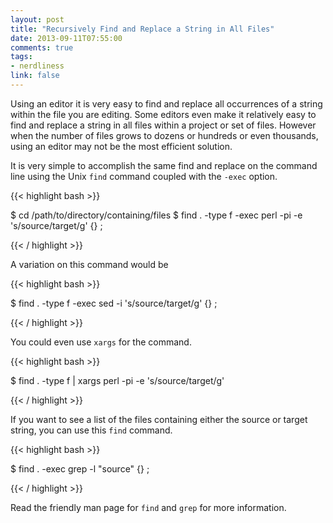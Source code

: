 ```yaml
---
layout: post
title: "Recursively Find and Replace a String in All Files"
date: 2013-09-11T07:55:00
comments: true
tags:
- nerdliness
link: false
---
```

Using an editor it is very easy to find and replace all occurrences of a string within the file you
are editing. Some editors even make it relatively easy to find and replace a string in all files
within a project or set of files. However when the number of files grows to dozens or hundreds or
even thousands, using an editor may not be the most efficient solution.

It is very simple to accomplish the same find and replace on the command line using the Unix `find`
command coupled with the `-exec` option.

{{< highlight bash >}}

$ cd /path/to/directory/containing/files
$ find . -type f -exec perl -pi -e 's/source/target/g' {} \;

{{< / highlight >}}

A variation on this command would be

{{< highlight bash >}}

$ find . -type f -exec sed -i 's/source/target/g' {} \;

{{< / highlight >}}

You could even use `xargs` for the command.
 
{{< highlight bash >}}

$ find . -type f | xargs perl -pi -e 's/source/target/g'

{{< / highlight >}}

If you want to see a list of the files containing either the source or target string, you can use
this `find` command.

{{< highlight bash >}}

$ find . -exec grep -l "source" {} \;

{{< / highlight >}}

Read the friendly man page for `find` and `grep` for more information.

